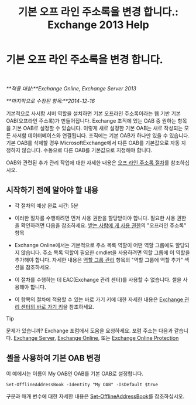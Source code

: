 ﻿---
title: '기본 오프 라인 주소록을 변경 합니다.: Exchange 2013 Help'
TOCTitle: 기본 오프 라인 주소록을 변경 합니다.
ms:assetid: 61abf78e-2543-4431-acc8-839e3c7a4548
ms:mtpsurl: https://technet.microsoft.com/ko-kr/library/Aa998569(v=EXCHG.150)
ms:contentKeyID: 50483250
ms.date: 05/22/2018
mtps_version: v=EXCHG.150
ms.translationtype: MT
---

# 기본 오프 라인 주소록을 변경 합니다.

 

_**적용 대상:**Exchange Online, Exchange Server 2013_

_**마지막으로 수정된 항목:**2014-12-16_

기본적으로 사서함 서버 역할을 설치하면 기본 오프라인 주소록이라는 웹 기반 기본 OAB(오프라인 주소록)가 만들어집니다. Exchange 조직에 있는 OAB 중 원하는 항목을 기본 OAB로 설정할 수 있습니다. 이렇게 새로 설정한 기본 OAB는 새로 작성되는 모든 사서함 데이터베이스와 연결됩니다. 조직에는 기본 OAB가 하나만 있을 수 있습니다. 기본 OAB를 삭제할 경우 MicrosoftExchange에서 다른 OAB를 기본값으로 자동 지정하지 않습니다. 수동으로 다른 OAB를 기본값으로 지정해야 합니다.

OAB와 관련된 추가 관리 작업에 대한 자세한 내용은 [오프 라인 주소록 절차](offline-address-book-procedures-exchange-2013-help.md)를 참조하십시오.

## 시작하기 전에 알아야 할 내용

  - 각 절차의 예상 완료 시간: 5분

  - 이러한 절차를 수행하려면 먼저 사용 권한을 할당받아야 합니다. 필요한 사용 권한을 확인하려면 다음을 참조하세요. [받는 사람에 게 사용 권한](recipients-permissions-exchange-2013-help.md)의 "오프라인 주소록" 항목

  - Exchange Online에서는 기본적으로 주소 목록 역할이 어떤 역할 그룹에도 할당되지 않습니다. 주소 목록 역할이 필요한 cmdlet을 사용하려면 역할 그룹에 이 역할을 추가해야 합니다. 자세한 내용은 [역할 그룹 관리](manage-role-groups-exchange-2013-help.md) 항목의 "역할 그룹에 역할 추가" 섹션을 참조하세요.

  - 이 절차를 수행하는 데 EAC(Exchange 관리 센터)를 사용할 수 없습니다. 셸을 사용해야 합니다.

  - 이 항목의 절차에 적용할 수 있는 바로 가기 키에 대한 자세한 내용은 [Exchange 관리 센터의 바로 가기 키](keyboard-shortcuts-in-the-exchange-admin-center-exchange-online-protection-help.md)을 참조하세요.


> [!TIP]
> 문제가 있습니까? Exchange 포럼에서 도움을 요청하세요. 포럼 주소는 다음과 같습니다. <A href="https://go.microsoft.com/fwlink/p/?linkid=60612">Exchange Server</A>, <A href="https://go.microsoft.com/fwlink/p/?linkid=267542">Exchange Online</A>, 또는 <A href="https://go.microsoft.com/fwlink/p/?linkid=285351">Exchange Online Protection</A>



## 셸을 사용하여 기본 OAB 변경

이 예에서는 이름이 My OAB인 OAB를 기본 OAB로 설정합니다.

    Set-OfflineAddressBook -Identity "My OAB" -IsDefault $true

구문과 매개 변수에 대한 자세한 내용은 [Set-OfflineAddressBook](https://technet.microsoft.com/ko-kr/library/aa996330\(v=exchg.150\))를 참조하십시오.

